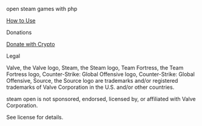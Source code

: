 open steam games with php



[How to Use](../../wiki/how-to-use)

Donations

<div>
  <a class="donate-with-crypto"
     href="https://commerce.coinbase.com/checkout/261de615-ec42-4101-9998-ff1c53f9524d">
    Donate with Crypto
  </a>
  <script src="https://commerce.coinbase.com/v1/checkout.js?version=201807">
  </script>
</div>


Legal

Valve, the Valve logo, Steam, the Steam logo, Team Fortress, the Team Fortress logo, Counter-Strike: Global Offensive logo, Counter-Strike: Global Offensive, Source, the Source logo are trademarks and/or registered trademarks of Valve Corporation in the U.S. and/or other countries.

steam open is not sponsored, endorsed, licensed by, or affiliated with Valve Corporation.

See license for details.

